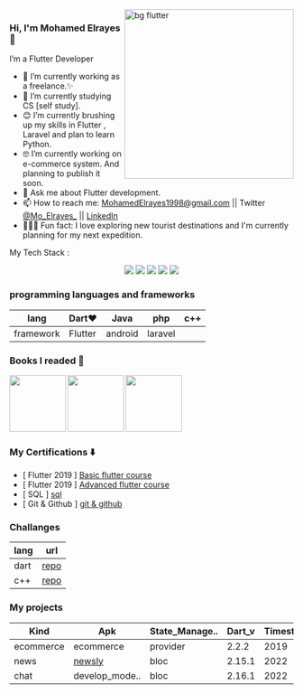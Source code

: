 <img align="right" src="https://docs.flutter.dev/assets/images/dash/Dashatars.png" alt="bg flutter" width=300px />

### Hi, I'm Mohamed Elrayes 👋

I’m a Flutter Developer
- 📱   I’m currently working as a freelance.✨
- 🧰  I’m currently studying CS [self study].
- 😊  I’m currently brushing up my skills in Flutter , Laravel and plan to learn Python.
- 🤓  I’m currently working on e-commerce system. And planning to publish it soon.
- 💬  Ask me about Flutter development.
- 📫  How to reach me: MohamedElrayes1998@gmail.com || Twitter [@Mo_Elrayes_](https://twitter.com/Mo_Elrayes_) || [LinkedIn](https://www.linkedin.com/in/mo-elrayes/) 
- 🚴🏽‍♀️  Fun fact: I love exploring new tourist destinations and I'm currently planning for my next expedition.

</p>

My Tech Stack :<p align = "center">
  <img src="https://img.shields.io/badge/Flutter%20-%2314354C.svg?&style=for-the-badge&logo=Flutter&logoColor=white"/> 
  <img src="https://img.shields.io/badge/Dart%20-%2300599C.svg?&style=for-the-badge&logo=Dart&logoColor=white"/> 
  <img src="https://img.shields.io/badge/Java%20-%2300599C.svg?&style=for-the-badge&logo=Java&logoColor=white"/> 
  <img src="https://img.shields.io/badge/git%20-%23F05033.svg?&style=for-the-badge&logo=git&logoColor=white"/> 
  <img src="https://img.shields.io/badge/Firebase%20-%23430098.svg?&style=for-the-badge&logo=Firebase&logoColor=white"/>

</p>

### programming languages and frameworks
|lang|Dart❤|Java|php|c++|
|----|----|----|----|----|
|framework|Flutter|android|laravel|



### Books I readed 📘
<img align="left" src="https://fluttercompletereference.com/images/cover.png" alt="" width=100px />
<img align="left" src="https://assets.alexandria.raywenderlich.com/books/da/images/384d6592b1dfdaea25f773fc985dc73c943d8a3e1dbbc7f3647cd95c2cacaeec/w594.png" alt="" width=100px />
<img align="left" src="https://i.gr-assets.com/images/S/compressed.photo.goodreads.com/books/1520176865l/38928063._SX318_.jpg" alt="" width=100px />

</br></br></br></br> </br></br>

### My Certifications :arrow_down:
- [ Flutter 2019 ] [Basic flutter course](https://cutt.ly/xO382wk)
- [ Flutter 2019 ] [Advanced flutter course](https://cutt.ly/EO38NQg)
- [ SQL ] [sql ](https://cutt.ly/EO34qvu) 
- [ Git & Github ] [git & github](https://cutt.ly/kO34ueW)

###  Challanges
|lang| url|
|----|----|
|dart|[repo](https://github.com/Mohamed-Elrayes/ProblemSolving_Dart)|
|c++|[repo](https://github.com/Mohamed-Elrayes/challange_c_plus_plus)|

### My projects
|Kind|Apk|State_Manage..|Dart_v|Timestamp|Api|gitHub|
|----|--------|--------|--------|-------------|-----|---|
|ecommerce|ecommerce|provider|2.2.2|2019|firebase|[github](https://github.com/Mohamed-Elrayes/shop_max)|
|news|[newsly](https://cutt.ly/UPclWeB)|bloc|2.15.1|2022|[mediastack](https://mediastack.com/)|[github](https://github.com/Mohamed-Elrayes/newsly)|
|chat|develop_mode..|bloc|2.16.1|2022|firebase|[github](https://github.com/Mohamed-Elrayes/chateo)


